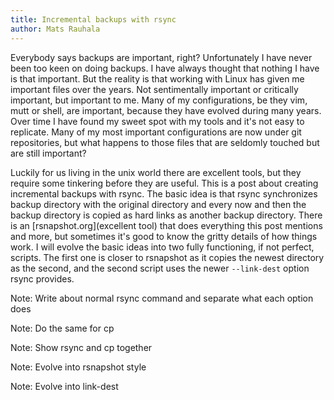 ```yaml
---
title: Incremental backups with rsync
author: Mats Rauhala
---
```


Everybody says backups are important, right? Unfortunately I have never been
too keen on doing backups. I have always thought that nothing I have is that
important. But the reality is that working with Linux has given me important
files over the years. Not sentimentally important or critically important, but
important to me. Many of my configurations, be they vim, mutt or shell, are
important, because they have evolved during many years. Over time I have found
my sweet spot with my tools and it's not easy to replicate. Many of my most
important configurations are now under git repositories, but what happens to
those files that are seldomly touched but are still important?

Luckily for us living in the unix world there are excellent tools, but they
require some tinkering before they are useful. This is a post about creating
incremental backups with rsync. The basic idea is that rsync synchronizes
backup directory with the original directory and every now and then the backup
directory is copied as hard links as another backup directory. There is an
[rsnapshot.org](excellent tool) that does everything this post mentions and
more, but sometimes it's good to know the gritty details of how things work. I
will evolve the basic ideas into two fully functioning, if not perfect,
scripts. The first one is closer to rsnapshot as it copies the newest directory
as the second, and the second script uses the newer `--link-dest` option rsync
provides.

Note: Write about normal rsync command and separate what each option does

Note: Do the same for cp

Note: Show rsync and cp together

Note: Evolve into rsnapshot style

Note: Evolve into link-dest
